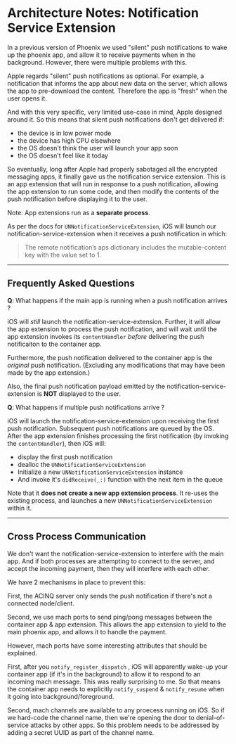 # Architecture Notes: Notification Service Extension

In a previous version of Phoenix we used "silent" push notifications to wake up the phoenix app, and allow it to receive payments when in the background. However, there were multiple problems with this.



Apple regards "silent" push notifications as optional. For example, a notification that informs the app about new data on the server, which allows the app to pre-download the content. Therefore the app is "fresh" when the user opens it.



And with this very specific, very limited use-case in mind, Apple designed around it. So this means that silent push notifications don't get delivered if:

- the device is in low power mode
- the device has high CPU elsewhere
- the OS doesn't think the user will launch your app soon
- the OS doesn't feel like it today



So eventually, long after Apple had properly sabotaged all the encrypted messaging apps, it finally gave us the notification service extension. This is an app extension that will run in response to a push notification, allowing the app extension to run some code, and then modify the contents of the push notification before displaying it to the user.



Note: App extensions run as a **separate process**.



As per the docs for `UNNotificationServiceExtension`, iOS will launch our notification-service-extension when it receives a push notification in which:

> The remote notification’s aps dictionary includes the mutable-content key with the value set to 1.



---

## Frequently Asked Questions



**Q**: What happens if the main app is running when a push notification arrives ?



iOS will *still* launch the notification-service-extension. Further, it will allow the app extension to process the push notification, and will wait until the app extension invokes its `contentHandler` *before* delivering the push notificaiton to the container app.



Furthermore, the push notification delivered to the container app is the *original* push notification. (Excluding any modifications that may have been made by the app extension.)



Also, the final push notification payload emitted by the notification-service-extension is **NOT** displayed to the user.



**Q**: What happens if multiple push notifications arrive ?



iOS will launch the notification-service-extension upon receiving the first push notification. Subsequent push notifications are queued by the OS. After the app extension finishes processing the first notification (by invoking the `contentHandler`), then iOS will:

- display the first push notification
- dealloc the `UNNotificationServiceExtension`
- Initialize a new `UNNotificationServiceExtension` instance
- And invoke it's `didReceive(_:)` function with the next item in the queue



Note that it **does not create a new app extension process**. It re-uses the existing process, and launches a new `UNNotificationServiceExtension` within it.



---

## Cross Process Communication



We don't want the notification-service-extension to interfere with the main app. And if both processes are attempting to connect to the server, and accept the incoming payment, then they will interfere with each other.



We have 2 mechanisms in place to prevent this:

First, the ACINQ server only sends the push notification if there's not a connected node/client.

Second, we use mach ports to send ping/pong messages between the container app & app extension. This allows the app extension to yield to the main phoenix app, and allows it to handle the payment.



However, mach ports have some interesting attributes that should be explained.



First, after you `notify_register_dispatch` , iOS will apparently wake-up your container app (if it's in the background) to allow it to respond to an incoming mach message. This was really surprising to me. So that means the container app needs to explicitly `notify_suspend` & `notify_resume` when it going into background/foreground.



Second, mach channels are available to any proecess running on iOS. So if we hard-code the channel name, then we're opening the door to denial-of-service attacks by other apps. So this problem needs to be addressed by adding a secret UUID as part of the channel name.